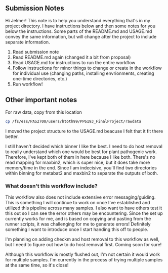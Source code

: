 ## Submission Notes

Hi Jelmer! This note is to help you understand everything that's in my project directory. I have instructions below and then some notes for you below the instructions. Some parts of the README.md and USAGE.md convey the same information, but will change after the project to include separate information. 

1. Read submission note
2. Read README.md again (changed it a bit from proposal)
3. Read USAGE.md for instructions to run the entire workflow
4. Follow instructions for minor things to change or create in the workflow for individual use (changing paths, installing envrionments, creating one-time directories, etc.)
5. Run workflow!

## Other important notes
For raw data, copy from this location
```bash
cp /fs/ess/PAS2700/users/htoth99/PP6193_FinalProject/rawdata
```
I moved the project structure to the USAGE.md beacuse I felt that it fit there better.

I still haven't decided which binner I like the best. I need to do host removal to really understand which one would be best for plant pathogenic work. Therefore, I've kept both of them in here because I like both. There's no read mapping for maxbin2, which is super nice, but it does take more memory/time in the end. Since I am indecisive, you'll find two directories within binning for metabat2 and maxbin2 to separate the outputs of both. 

### What doesn't this workflow include? 
This workflow also does not include extensive error messaging/guiding. This is something I will continue to work on once I've established and utilized this pipeline across many samples. I also want to have others test it this out so I can see the error others may be encountering. Since the set up currently works for me, and is based on copying and pasting from the runner scripts, it was challenging for me to generate errors! Definitely something I want to introduce once I start handing this off to people.

I'm planning on adding checkm and host removal to this workflow as well, but I need to figure out how to do host removal first. Coming soon for sure!

Although this workflow is mostly flushed out, I'm not certain it would work for multiple samples. I'm currently in the process of trying multiple samples at the same time, so it's close!
